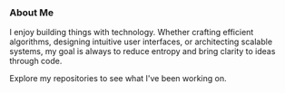 ### About Me

I enjoy building things with technology. Whether crafting efficient algorithms, designing intuitive user interfaces, or architecting scalable systems, my goal is always to reduce entropy and bring clarity to ideas through code.

Explore my repositories to see what I've been working on.

